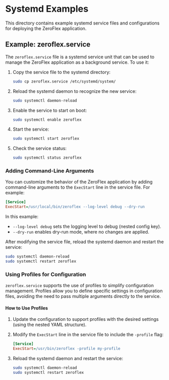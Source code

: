 # Systemd Examples

This directory contains example systemd service files and configurations for deploying the ZeroFlex application.

## Example: zeroflex.service

The `zeroflex.service` file is a systemd service unit that can be used to manage the ZeroFlex application as a background service. To use it:

1. Copy the service file to the systemd directory:

   ```bash
   sudo cp zeroflex.service /etc/systemd/system/
   ```

2. Reload the systemd daemon to recognize the new service:

   ```bash
   sudo systemctl daemon-reload
   ```

3. Enable the service to start on boot:

   ```bash
   sudo systemctl enable zeroflex
   ```

4. Start the service:

   ```bash
   sudo systemctl start zeroflex
   ```

5. Check the service status:

   ```bash
   sudo systemctl status zeroflex
   ```

### Adding Command-Line Arguments

You can customize the behavior of the ZeroFlex application by adding command-line arguments to the `ExecStart` line in the service file. For example:

```ini
[Service]
ExecStart=/usr/local/bin/zeroflex --log-level debug --dry-run
```

In this example:

- `--log-level debug` sets the logging level to debug (nested config key).
- `--dry-run` enables dry-run mode, where no changes are applied.

After modifying the service file, reload the systemd daemon and restart the service:

```bash
sudo systemctl daemon-reload
sudo systemctl restart zeroflex
```

### Using Profiles for Configuration

`zeroflex.service` supports the use of profiles to simplify configuration management. Profiles allow you to define specific settings in configuration files, avoiding the need to pass multiple arguments directly to the service.

#### How to Use Profiles

1. Update the configuration to support profiles with the desired settings (using the nested YAML structure).
2. Modify the `ExecStart` line in the service file to include the `-profile` flag:

   ```ini
   [Service]
   ExecStart=/usr/bin/zeroflex -profile my-profile
   ```

3. Reload the systemd daemon and restart the service:

   ```bash
   sudo systemctl daemon-reload
   sudo systemctl restart zeroflex
   ```